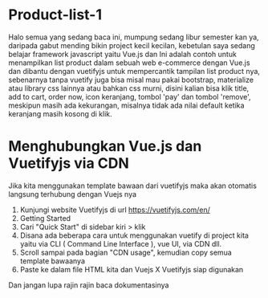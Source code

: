 # Product-list-1
Halo semua yang sedang baca ini, mumpung sedang libur semester kan ya, daripada gabut mending bikin project kecil kecilan, kebetulan saya sedang belajar framework javascript yaitu Vue.js dan Ini adalah contoh untuk menampilkan list product dalam sebuah web e-commerce dengan Vue.js dan dibantu dengan vuetifyjs untuk mempercantik tampilan list product nya, sebenarnya tanpa vuetify juga bisa misal mau pakai bootstrap, materialize atau library css lainnya atau bahkan css murni, disini kalian bisa klik title, add to cart, order now, icon keranjang, tombol 'pay' dan tombol 'remove', meskipun masih ada kekurangan, misalnya tidak ada nilai default ketika keranjang masih kosong di klik. 

# Menghubungkan Vue.js dan Vuetifyjs via CDN
Jika kita menggunakan template bawaan dari vuetifyjs maka akan otomatis langsung terhubung dengan Vuejs nya

1. Kunjungi website Vuetifyjs di url https://vuetifyjs.com/en/
2. Getting Started
3. Cari "Quick Start" di sidebar kiri > klik
4. Disana ada beberapa cara untuk menggunakan vuetify di project kita yaitu via CLI ( Command Line Interface ), vue UI, via CDN dll.
5. Scroll sampai pada bagian "CDN usage", kemudian copy semua template bawaanya
6. Paste ke dalam file HTML kita dan Vuejs X Vuetifyjs siap digunakan

Dan jangan lupa rajin rajin baca dokumentasinya
